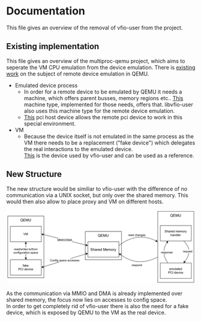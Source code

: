 
# Documentation

This file gives an overview of the removal of vfio-user from the project.

## Existing implementation

This file gives an overview of the multiproc-qemu project, which aims to seperate the VM CPU emulation from the device emulation. There is [existing work](https://elixir.bootlin.com/qemu/v10.0.2/source/docs/devel/multi-process.rst) on the subject of remote device emulation in QEMU.

- Emulated device process
  - In order for a remote device to be emulated by QEMU it needs a machine, which offers parent busses, memory regions etc.. [This](https://elixir.bootlin.com/qemu/v10.0.2/source/hw/remote/machine.c) machine type, implemented for those needs, offers that. libvfio-user also uses this machine type for the remote device emulation.
  - [This](https://elixir.bootlin.com/qemu/v10.0.2/source/hw/pci-host/remote.c) pci host device allows the remote pci device to work in this special environment.
- VM
  - Because the device itself is not emulated in the same process as the VM there needs to be a replacement ("fake device") which delegates the real interactions to the emulated device.  
  [This](https://github.com/harshanavkis/multiproc-qemu/blob/60f1fba8bef657e533f2ee70faee6bce108bc45b/hw/vfio/user-pci.c#L429) is the device used by vfio-user and can be used as a reference.

## New Structure

The new structure would be similiar to vfio-user with the difference of no communication via a UNIX socket, but only over the shared memory. This would then also allow to place proxy and VM on different hosts.

![new structure](disagg_doc-restructuring.drawio.svg)

As the communication via MMIO and DMA is already implemented over shared memory, the focus now lies on accesses to config space.  
In order to get completely rid of vfio-user there is also the need for a fake device, which is exposed by QEMU to the VM as the real device.
